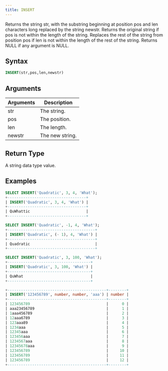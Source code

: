 ```yaml
---
title: INSERT
---
```


Returns the string str, with the substring beginning at position pos and len characters long replaced by the string newstr. Returns the original string if pos is not within the length of the string. Replaces the rest of the string from position pos if len is not within the length of the rest of the string. Returns NULL if any argument is NULL.

## Syntax

```sql
INSERT(str,pos,len,newstr)
```

## Arguments

| Arguments   | Description |
| ----------- | ----------- |
| str | The string. |
| pos | The position. |
| len | The length. |
| newstr | The new string. |

## Return Type

A string data type value.

## Examples

```sql
SELECT INSERT('Quadratic', 3, 4, 'What');
+-----------------------------------+
| INSERT('Quadratic', 3, 4, 'What') |
+-----------------------------------+
| QuWhattic                         |
+-----------------------------------+

SELECT INSERT('Quadratic', -1, 4, 'What');
+---------------------------------------+
| INSERT('Quadratic', (- 1), 4, 'What') |
+---------------------------------------+
| Quadratic                             |
+---------------------------------------+

SELECT INSERT('Quadratic', 3, 100, 'What');
+-------------------------------------+
| INSERT('Quadratic', 3, 100, 'What') |
+-------------------------------------+
| QuWhat                              |
+-------------------------------------+

+--------------------------------------------+--------+
| INSERT('123456789', number, number, 'aaa') | number |
+--------------------------------------------+--------+
| 123456789                                  |      0 |
| aaa23456789                                |      1 |
| 1aaa456789                                 |      2 |
| 12aaa6789                                  |      3 |
| 123aaa89                                   |      4 |
| 1234aaa                                    |      5 |
| 12345aaa                                   |      6 |
| 123456aaa                                  |      7 |
| 1234567aaa                                 |      8 |
| 12345678aaa                                |      9 |
| 123456789                                  |     10 |
| 123456789                                  |     11 |
| 123456789                                  |     12 |
+--------------------------------------------+--------+
```
